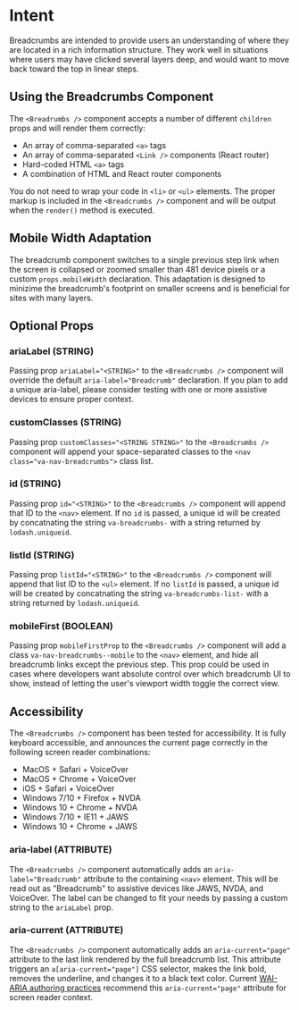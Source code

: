 # Intent

Breadcrumbs are intended to provide users an understanding of where they are located in a rich information structure. They work well in situations where users may have clicked several layers deep, and would want to move back toward the top in linear steps.

## Using the Breadcrumbs Component

The `<Breadrumbs />` component accepts a number of different `children` props and will render them correctly:

* An array of comma-separated `<a>` tags
* An array of comma-separated `<Link />` components (React router)
* Hard-coded HTML `<a>` tags
* A combination of HTML and React router components

You do not need to wrap your code in `<li>` or `<ul>` elements. The proper markup is included in the `<Breadcrumbs />` component and will be output when the `render()` method is executed.

## Mobile Width Adaptation

The breadcrumb component switches to a single previous step link when the screen is collapsed or zoomed smaller than 481 device pixels or a custom `props.mobileWidth` declaration. This adaptation is designed to minizime the breadcrumb's footprint on smaller screens and is beneficial for sites with many layers.

## Optional Props

### ariaLabel (STRING)

Passing prop `ariaLabel="<STRING>"` to the `<Breadcrumbs />` component will override the default `aria-label="Breadcrumb"` declaration. If you plan to add a unique aria-label, please consider testing with one or more assistive devices to ensure proper context.

### customClasses (STRING)

Passing prop `customClasses="<STRING STRING>"` to the `<Breadcrumbs />` component will append your space-separated classes to the `<nav class="va-nav-breadcrumbs">` class list.

### id (STRING)

Passing prop `id="<STRING>"` to the `<Breadcrumbs />` component will append that ID to the `<nav>` element. If no `id` is passed, a unique id will be created by concatnating the string `va-breadcrumbs-` with a string returned by `lodash.uniqueid`.

### listId (STRING)

Passing prop `listId="<STRING>"` to the `<Breadcrumbs />` component will append that list ID to the `<ul>` element. If no `listId` is passed, a unique id will be created by concatnating the string `va-breadcrumbs-list-` with a string returned by `lodash.uniqueid`.

### mobileFirst (BOOLEAN)

Passing prop `mobileFirstProp` to the `<Breadcrumbs />` component will add a class `va-nav-breadcrumbs--mobile` to the `<nav>` element, and hide all breadcrumb links except the previous step. This prop could be used in cases where developers want absolute control over which breadcrumb UI to show, instead of letting the user's viewport width toggle the correct view.

## Accessibility

The `<Breadcrumbs />` component has been tested for accessibility. It is fully keyboard accessible, and announces the current page correctly in the following screen reader combinations:

* MacOS + Safari + VoiceOver
* MacOS + Chrome + VoiceOver
* iOS + Safari + VoiceOver
* Windows 7/10 + Firefox + NVDA
* Windows 10 + Chrome + NVDA
* Windows 7/10 + IE11 + JAWS
* Windows 10 + Chrome + JAWS

### aria-label (ATTRIBUTE)

The `<Breadcrumbs />` component automatically adds an `aria-label="Breadcrumb"` attribute to the containing `<nav>` element. This will be read out as "Breadcrumb" to assistive devices like JAWS, NVDA, and VoiceOver. The label can be changed to fit your needs by passing a custom string to the `ariaLabel` prop.

### aria-current (ATTRIBUTE)

The `<Breadcrumbs />` component automatically adds an `aria-current="page"` attribute to the last link rendered by the full breadcrumb list. This attribute triggers an `a[aria-current="page"]` CSS selector, makes the link bold, removes the underline, and changes it to a black text color. Current [WAI-ARIA authoring practices](https://www.w3.org/TR/2017/NOTE-wai-aria-practices-1.1-20171214/examples/breadcrumb/index.html) recommend this `aria-current="page"` attribute for screen reader context.
